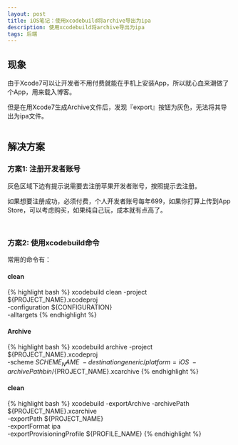```yaml
---
layout: post
title: iOS笔记：使用xcodebuild将archive导出为ipa
description: 使用xcodebuild将archive导出为ipa
tags: 后端
---
```


## **现象**

由于Xcode7可以让开发者不用付费就能在手机上安装App，所以就心血来潮做了个App，用来载入博客。

但是在用Xcode7生成Archive文件后，发现『export』按钮为灰色，无法将其导出为ipa文件。

<p class="picture"><img alt="" src="{{site.qiniu_static}}/assets/img/2015-10-30/archives.jpg"/></p>

## **解决方案**

### **方案1: 注册开发者账号**

灰色区域下边有提示说需要去注册苹果开发者账号，按照提示去注册。

如果想要注册成功，必须付费，个人开发者账号每年699，如果你打算上传到App Store，可以考虑购买，如果纯自己玩，成本就有点高了。

<p class="picture"><img alt="" src="{{site.qiniu_static}}/assets/img/2015-10-30/enroll.jpg"/></p>

<p class="picture"><img alt="" src="{{site.qiniu_static}}/assets/img/2015-10-30/purchase.jpg"/></p>

### **方案2: 使用xcodebuild命令**

常用的命令有：

#### **clean**

{% highlight bash %}
xcodebuild clean -project ${PROJECT_NAME}.xcodeproj \
                 -configuration ${CONFIGURATION} \
                 -alltargets
{% endhighlight %}

#### **Archive**

{% highlight bash %}
xcodebuild archive -project ${PROJECT_NAME}.xcodeproj \
                   -scheme ${SCHEME_NAME} \
                   -destination generic/platform=iOS \
                   -archivePath bin/${PROJECT_NAME}.xcarchive
{% endhighlight %}

#### **clean**

{% highlight bash %}
xcodebuild -exportArchive -archivePath ${PROJECT_NAME}.xcarchive \
                          -exportPath ${PROJECT_NAME} \
                          -exportFormat ipa \
                          -exportProvisioningProfile ${PROFILE_NAME}
{% endhighlight %}
